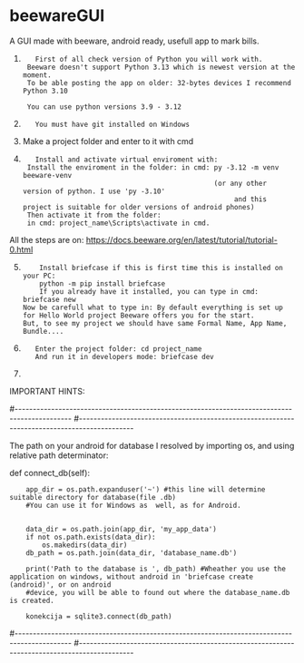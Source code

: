 # beewareGUI
A GUI made with beeware, android ready, usefull app to mark bills.

1)        First of all check version of Python you will work with.
        Beeware doesn't support Python 3.13 which is newest version at the moment.
        To be able posting the app on older: 32-bytes devices I recommend Python 3.10
        
        You can use python versions 3.9 - 3.12

2)        You must have git installed on Windows

3)    Make a project folder and enter to it with cmd

4)        Install and activate virtual enviroment with:
        Install the enviroment in the folder: in cmd: py -3.12 -m venv beeware-venv
                                                      (or any other version of python. I use 'py -3.10'
                                                           and this project is suitable for older versions of android phones)
        Then activate it from the folder:
        in cmd: project_name\Scripts\activate in cmd.

All the steps are on: https://docs.beeware.org/en/latest/tutorial/tutorial-0.html


5)         Install briefcase if this is first time this is installed on your PC:
           python -m pip install briefcase
           If you already have it installed, you can type in cmd: briefcase new
       Now be carefull what to type in: By default everything is set up for Hello World project Beeware offers you for the start.
       But, to see my project we should have same Formal Name, App Name, Bundle....

7)        Enter the project folder: cd project_name
          And run it in developers mode: briefcase dev

8)




IMPORTANT HINTS:

#---------------------------------------------------------------------------------------------
#---------------------------------------------------------------------------------------------

The path on your android for database I resolved by importing os, and using relative path determinator:

def connect_db(self):

        app_dir = os.path.expanduser('~') #this line will determine suitable directory for database(file .db)
        #You can use it for Windows as  well, as for Android.

        
        data_dir = os.path.join(app_dir, 'my_app_data')
        if not os.path.exists(data_dir):
            os.makedirs(data_dir)
        db_path = os.path.join(data_dir, 'database_name.db')

        print('Path to the database is ', db_path) #Wheather you use the application on windows, without android in 'briefcase create (android)', or on android
        #device, you will be able to found out where the database_name.db is created.
 
        konekcija = sqlite3.connect(db_path)
#---------------------------------------------------------------------------------------------
#---------------------------------------------------------------------------------------------





        
